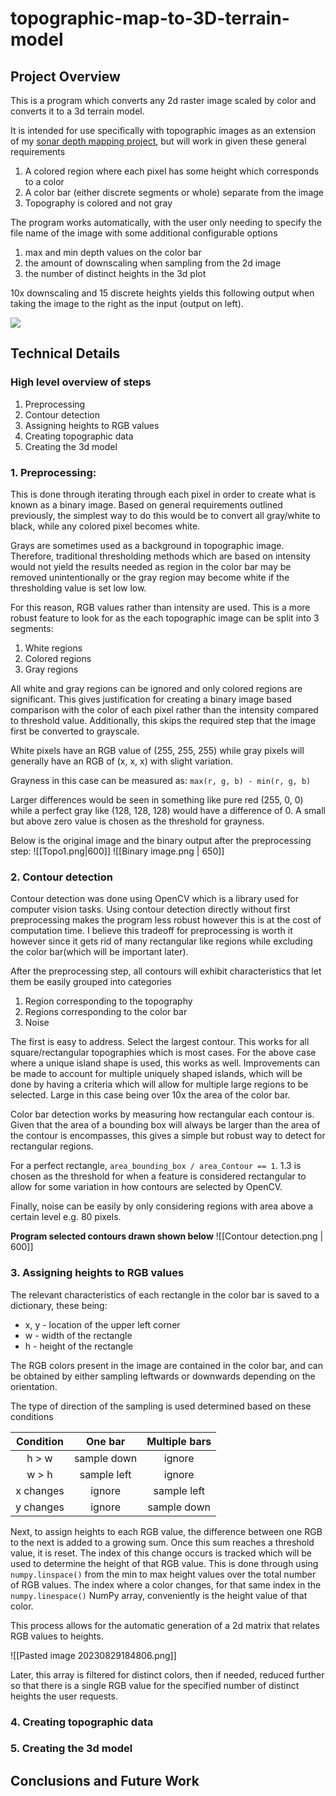 # topographic-map-to-3D-terrain-model
 

## Project Overview

This is a program which converts any 2d raster image scaled by color and converts it to a 3d terrain model. 

It is intended for use specifically with topographic images as an extension of my [sonar depth mapping project](https://github.com/georgelin-eng/Sonar-Depth-Mapping-System/tree/main), but will work in given these general requirements

1. A colored region where each pixel has some height which corresponds to a color
2. A color bar (either discrete segments or whole) separate from the image
3. Topography is colored and not gray

The program works automatically, with the user only needing to specify the file name of the image with some additional configurable options 
1. max and min depth values on the color bar
2. the amount of downscaling when sampling from the 2d image
3. the number of distinct heights in the 3d plot


10x downscaling and 15 discrete heights yields this following output when taking the image to the right as the input (output on left).

![](https://github.com/georgelin-eng/topographic-map-to-3D-terrain-model/blob/main/topographic-map-to-3D-terrain-model.png)




## Technical Details

### High level overview of steps
1. Preprocessing
2. Contour detection
3. Assigning heights to RGB values
4. Creating topographic data
5. Creating the 3d model

### 1. Preprocessing:
This is done through iterating through each pixel in order to create what is known as a binary image. Based on general requirements outlined previously, the simplest way to do this would be to convert all gray/white to black, while any colored pixel becomes white. 

Grays are sometimes used as a background in topographic image. Therefore, traditional thresholding methods which are based on intensity would not yield the results needed as region in the color bar may be removed unintentionally or the gray region may become white if the thresholding value is set low low.

For this reason, RGB values rather than intensity are used. This is a more robust feature to look for as the each topographic image can be split into 3 segments:
1. White regions
2. Colored regions
3. Gray regions

All white and gray regions can be ignored and only colored regions are significant. This gives justification for creating a binary image based comparison with the color of each pixel rather than the intensity compared to threshold value. Additionally, this skips the required step that the image first be converted to grayscale.

White pixels have an RGB value of (255, 255, 255) while gray pixels will generally have an RGB of (x, x, x) with slight variation. 

Grayness in this case can be measured as: `max(r, g, b) - min(r, g, b)`

Larger differences would be seen in something like pure red (255, 0, 0) while a perfect gray like (128, 128, 128) would have a difference of 0. A small but above zero value is chosen as the threshold for grayness. 


Below is the original image and the binary output after the preprocessing step: 
![[Topo1.png|600]]
![[Binary image.png | 650]]



### 2. Contour detection
Contour detection was done using OpenCV which is a library used for computer vision tasks. Using contour detection directly without first preprocessing makes the program less robust however this is at the cost of computation time. I believe this tradeoff for preprocessing is worth it however since it gets rid of many rectangular like regions while excluding the color bar(which will be important later). 

After the preprocessing step, all contours will exhibit characteristics that let them be easily grouped into categories
1. Region corresponding to the topography
2. Regions corresponding to the color bar
3. Noise

The first is easy to address. Select the largest contour. This works for all square/rectangular topographies which is most cases. For the above case where a unique island shape is used, this works as well. 
Improvements can be made to account for multiple uniquely shaped islands, which will be done by having a criteria which will allow for multiple large regions to be selected. Large in this case being over 10x the area of the color bar.

Color bar detection works by measuring how rectangular each contour is. Given that the area of a bounding box will always be larger than the area of the contour is encompasses, this gives a simple but robust way to detect for rectangular regions. 

For a perfect rectangle, `area_bounding_box / area_Contour == 1`. 1.3 is chosen as the threshold for when a feature is considered rectangular to allow for some variation in how contours are selected by OpenCV. 

Finally, noise can be easily by only considering regions with area above a certain level e.g. 80 pixels. 


**Program selected contours drawn shown below**
![[Contour detection.png | 600]]

### 3. Assigning heights to RGB values

The relevant characteristics of each rectangle in the color bar is saved to a dictionary, these being:
- x, y - location of the upper left corner
- w - width of the rectangle
- h - height of the rectangle

The RGB colors present in the image are contained in the color bar, and can be obtained by either sampling leftwards or downwards depending on the orientation. 

The type of direction of the sampling is used determined based on these conditions

| Condition |   One bar   | Multiple bars |
|:---------:|:-----------:|:-------------:|
|   h > w   | sample down |    ignore     | 
|   w > h   | sample left |    ignore     |
| x changes |   ignore    |  sample left  |
| y changes |   ignore    |  sample down  |

Next, to assign heights to each RGB value, the difference between one RGB to the next is added to a growing sum. Once this sum reaches a threshold value, it is reset. The index of this change occurs is tracked which will be used to determine the height of that RGB value. This is done through using `numpy.linspace()` from the min to max height values over the total number of RGB values. The index where a color changes, for that same index in the `numpy.linespace()` NumPy array, conveniently is the height value of that color.   

This process allows for the automatic generation of a 2d matrix that relates RGB values to heights.

![[Pasted image 20230829184806.png]]

Later, this array is filtered for distinct colors, then if needed, reduced further so that there is a single RGB value for the specified number of distinct heights the user requests. 

### 4. Creating topographic data





### 5. Creating the 3d model




## Conclusions and Future Work

